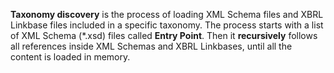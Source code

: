 **Taxonomy discovery** is the process of loading XML Schema files and XBRL Linkbase files included in a specific taxonomy. The process starts with a list of XML Schema (*.xsd) files called **Entry Point**. Then it **recursively** follows all references inside XML Schemas and XBRL Linkbases, until all the content is loaded in memory. 



